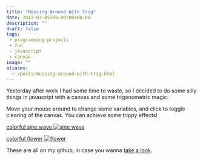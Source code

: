 ```yaml
---
title: "Messing Around With Trig"
date: 2013-03-05T00:00:00+00:00
description: ""
draft: false
tags:
 - programming-projects
 - fun
 - javascript
 - canvas
image: ""
aliases:
  - /posts/messing-around-with-trig.html
---
```


Yesterday after work I had some time to waste, so I decided to do some
silly things in javascript with a canvas and some trigonometric magic.

Move your mouse around to change some variables, and click to toggle clearing of
the canvas. You can achieve some trippy effects!

[colorful sine wave ![sine wave](/images/rainbow/rainbow_sine_wave.png)](/projects/lel)

[colorful flower ![flower](/images/rainbow/rainbow_flower.png)](/projects/flower)

These are all on my github, in case you wanna [take a look](https://github.com/KaeruCT/short-experiments).

